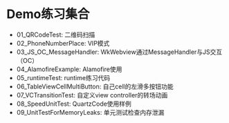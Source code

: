 # Demo练习集合

- 01_QRCodeTest: 二维码扫描
- 02_PhoneNumberPlace: VIP模式
- 03_JS_OC_MessageHandler: WkWebview通过MessageHandler与JS交互（OC）
- 04_AlamofireExample: Alamofire使用
- 05_runtimeTest: runtime练习代码
- 06_TableViewCellMultiButton: 自己cell的左滑多按钮功能
- 07_VCTransitionTest: 自定义view controller的转场动画
- 08_SpeedUnitTest: QuartzCode使用样例
- 09_UnitTestForMemoryLeaks: 单元测试检查内存泄漏



